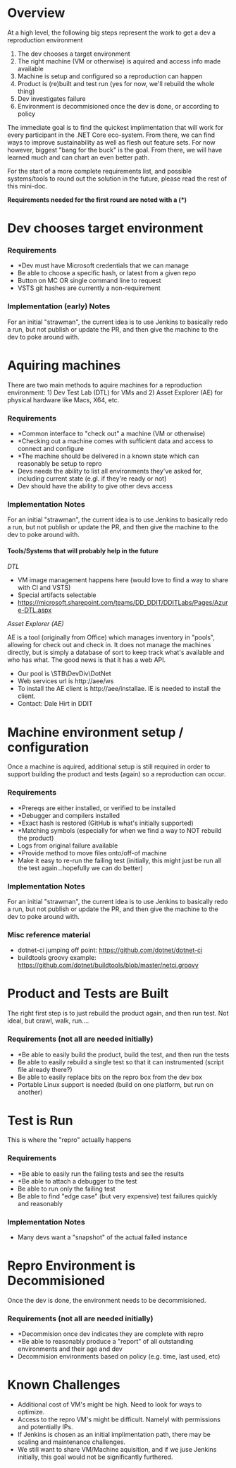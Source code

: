 # Overview
At a high level, the following big steps represent the work to get a dev a reproduction environment
1. The dev chooses a target environment
1. The right machine (VM or otherwise) is aquired and access info made available
1. Machine is setup and configured so a reproduction can happen
1. Product is (re)built and test run  (yes for now, we'll rebuild the whole thing)
1. Dev investigates failure
1. Environment is decommisioned once the dev is done, or according to policy

The immediate goal is to find the quickest implimentation that will work for every participant in the .NET Core eco-system.  From there, we can find ways to improve sustainability as well as flesh out feature sets.  For now however, biggest "bang for the buck" is the goal.  From there, we will have learned much and can chart an even better path.

For the start of a more complete requirements list, and possible systems/tools to round out the solution in the future, please read the rest of this mini-doc.

**Requirements needed for the first round are noted with a (*)**

# Dev chooses target environment

### Requirements
- *Dev must have Microsoft credentials that we can manage
- Be able to choose a specific hash, or latest from a given repo
- Button on MC OR single command line to request 
- VSTS git hashes are currently a non-requirement

### Implementation (early) Notes
For an initial "strawman", the current idea is to use Jenkins to basically redo a run, but not publish or update the PR, and then give the machine to the dev to poke around with.  

# Aquiring machines
There are two main methods to aquire machines for a reproduction environment: 1) Dev Test Lab (DTL) for VMs and 2) Asset Explorer (AE) for physical hardware like Macs, X64, etc.

### Requirements
- *Common interface to "check out" a machine (VM or otherwise)
- *Checking out a machine comes with sufficient data and access to connect and configure 
- *The machine should be delivered in a known state which can reasonably be setup to repro
- Devs needs the ability to list all environments they've asked for, including current state (e.gl. if they're ready or not)
- Dev should have the ability to give other devs access

### Implementation Notes
For an initial "strawman", the current idea is to use Jenkins to basically redo a run, but not publish or update the PR, and then give the machine to the dev to poke around with.

#### Tools/Systems that will probably help in the future
*DTL*
- VM image management happens here (would love to find a way to share with CI and VSTS)
- Special artifacts selectable
- https://microsoft.sharepoint.com/teams/DD_DDIT/DDITLabs/Pages/Azure-DTL.aspx

*Asset Explorer (AE)*

AE is a tool (originally from Office) which manages inventory in "pools", allowing for check out and check in.  It does not manage the machines directly, but is simply a database of sort to keep track what's available and who has what.  The good news is that it has a web API.

- Our pool is \STB\DevDiv\DotNet
- Web services url is http://aee/ws
- To install the AE client is http://aee/installae.  IE is needed to install the client.
- Contact: Dale Hirt in DDIT

# Machine environment setup / configuration
Once a machine is aquired, additional setup is still required in order to support building the product and tests (again) so a reproduction can occur.

### Requirements
- *Prereqs are either installed, or verified to be installed
- *Debugger and compilers installed
- *Exact hash is restored (GitHub is what's initially supported)
- *Matching symbols (especially for when we find a way to NOT rebuild the product)
- Logs from original failure available
- *Provide method to move files onto/off-of machine
- Make it easy to re-run the failing test  (initially, this might just be run all the test again...hopefully we can do better)

### Implementation Notes
For an initial "strawman", the current idea is to use Jenkins to basically redo a run, but not publish or update the PR, and then give the machine to the dev to poke around with.

### Misc reference material
- dotnet-ci jumping off point: https://github.com/dotnet/dotnet-ci
- buildtools groovy example: https://github.com/dotnet/buildtools/blob/master/netci.groovy 

# Product and Tests are Built
The right first step is to just rebuild the product again, and then run test.  Not ideal, but crawl, walk, run....

### Requirements (not all are needed initially)
- *Be able to easily build the product, build the test, and then run the tests
- Be able to easily rebuild a single test so that it can instrumented  (script file already there?)
- Be able to easily replace bits on the repro box from the dev box
- Portable Linux support is needed (build on one platform, but run on another)

# Test is Run
This is where the "repro" actually happens

### Requirements
- *Be able to easily run the failing tests and see the results
- *Be able to attach a debugger to the test
- Be able to run only the failing test
- Be able to find "edge case" (but very expensive) test failures quickly and reasonably

### Implementation Notes
- Many devs want a "snapshot" of the actual failed instance

# Repro Environment is Decommisioned
Once the dev is done, the environment needs to be decommisioned.

### Requirements (not all are needed initially)
- *Decommision once dev indicates they are complete with repro
- *Be able to reasonably produce a "report" of all outstanding environments and their age and dev
- Decommision environments based on policy (e.g. time, last used, etc)

# Known Challenges
- Additional cost of VM's might be high.  Need to look for ways to optimize.
- Access to the repro VM's might be difficult.  Namelyl with permissions and potentially IPs.
- If Jenkins is chosen as an initial implimentation path, there may be scaling and maintenance challenges.
- We still want to share VM/Machine aquisition, and if we juse Jenkins initially, this goal would not be significantly furthered.
